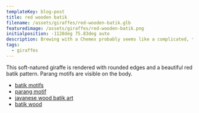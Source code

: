 ```yaml
---
templateKey: blog-post
title: red wooden batik
filename: /assets/giraffes/red-wooden-batik.glb
featuredimage: /assets/giraffes/red-wooden-batik.png
initialposition: -1128deg 75.83deg auto
description: Brewing with a Chemex probably seems like a complicated, time-consuming ordeal, but once you get used to the process, it becomes a soothing ritual that's worth the effort every time.
tags:
  - giraffes
---
```

This soft-natured giraffe is rendered with rounded edges and a beautiful red batik pattern. Parang motifs are visible on the body. 

- [batik motifs](https://artsandculture.google.com/theme/batik-motifs/rwKCLQ3bh3vLIA?hl=en)
- [parang motif](https://marinaelphick.com/2014/04/17/parang-batik-motif/)
- [javanese wood batik art](https://wovensouls.org/2015/01/17/javanese-batik-wood-art/)
- [batik wood](https://frombalitobala.com/from-bali-to-bala/batik-wood/)
